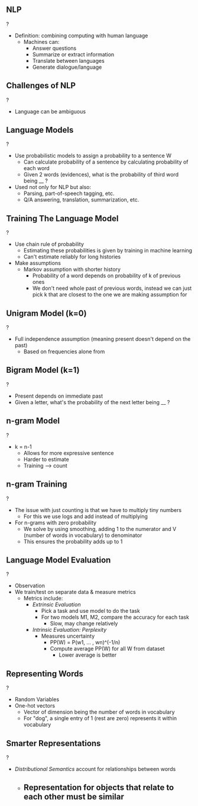 ## NLP
?
- Definition: combining computing with human language
	- Machines can:
		- Answer questions
		- Summarize or extract information
		- Translate between languages
		- Generate dialogue/language

## Challenges of NLP
?
- Language can be ambiguous 

## Language Models
?
- Use probabilistic models to assign a probability to a sentence W
	- Can calculate probability of a sentence by calculating probability of each word
	- Given 2 words (evidences), what is the probability of third word being __ ?
- Used not only for NLP but also:
	- Parsing, part-of-speech tagging, etc.
	- Q/A answering, translation, summarization, etc.

## Training The Language Model
?
- Use chain rule of probability
	- Estimating these probabilities is given by training in machine learning
	- Can't estimate reliably for long histories
- Make assumptions
	- Markov assumption with shorter history
		- Probability of a word depends on probability of k of previous ones
		- We don't need whole past of previous words, instead we can just pick k that are closest to the one we are making assumption for

## Unigram Model (k=0)
?
- Full independence assumption (meaning present doesn't depend on the past)
	- Based on frequencies alone from 

## Bigram Model (k=1)
?
- Present depends on immediate past
- Given a letter, what's the probability of the next letter being __ ?

## n-gram Model
?
- k = n-1
	- Allows for more expressive sentence
	- Harder to estimate
	- Training --> count 

## n-gram Training
?
- The issue with just counting is that we have to multiply tiny numbers
	- For this we use logs and add instead of multiplying
- For n-grams with zero probability
	- We solve by using smoothing, adding 1 to the numerator and V (number of words in vocabulary) to denominator
	- This ensures the probability adds up to 1

## Language Model Evaluation
?
- Observation
- We train/test on separate data & measure metrics
	- Metrics include:
		- *Extrinsic Evaluation*
			- Pick a task and use model to do the task
			- For two models M1, M2, compare the accuracy for each task
				- Slow, may change relatively
		- *Intrinsic Evaluation: Perplexity*
			- Measures uncertainty
				- PP(W) = P(w1, ... , wn)^(-1/n)
				- Compute average PP(W) for all W from dataset
					- Lower average is better

## Representing Words
?
- Random Variables 
- One-hot vectors
	- Vector of dimension being the number of words in vocabulary
	- For "dog", a single entry of 1 (rest are zero) represents it within vocabulary

## Smarter Representations
?
- *Distributional Semantics* account for relationships between words
	- Representation for objects that relate to each other must be similar
		- 